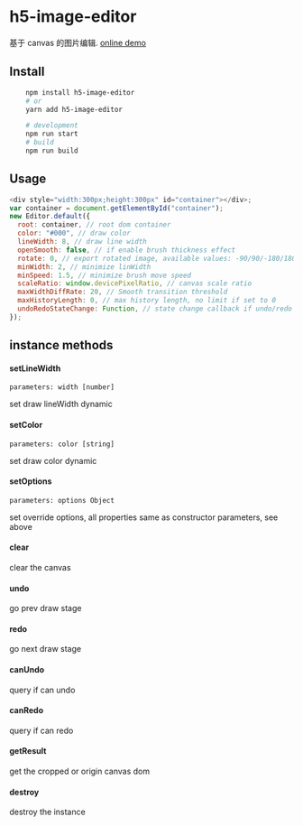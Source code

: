 # h5-image-editor

基于 canvas 的图片编辑. [online demo](https://semdy.github.io/h5-image-editor/demo)

## Install

```bash
    npm install h5-image-editor
    # or
    yarn add h5-image-editor

    # development
    npm run start
    # build
    npm run build
```

## Usage

```js
<div style="width:300px;height:300px" id="container"></div>;
var container = document.getElementById("container");
new Editor.default({
  root: container, // root dom container
  color: "#000", // draw color
  lineWidth: 8, // draw line width
  openSmooth: false, // if enable brush thickness effect
  rotate: 0, // export rotated image, available values: -90/90/-180/180
  minWidth: 2, // minimize linWidth
  minSpeed: 1.5, // minimize brush move speed
  scaleRatio: window.devicePixelRatio, // canvas scale ratio
  maxWidthDiffRate: 20, // Smooth transition threshold
  maxHistoryLength: 0, // max history length, no limit if set to 0
  undoRedoStateChange: Function, // state change callback if undo/redo state changed
});
```

## instance methods

#### setLineWidth

    parameters: width [number]

set draw lineWidth dynamic

#### setColor

    parameters: color [string]

set draw color dynamic

#### setOptions

    parameters: options Object

set override options, all properties same as constructor parameters, see above

#### clear

clear the canvas

#### undo

go prev draw stage

#### redo

go next draw stage

#### canUndo

query if can undo

#### canRedo

query if can redo

#### getResult

get the cropped or origin canvas dom

#### destroy

destroy the instance
